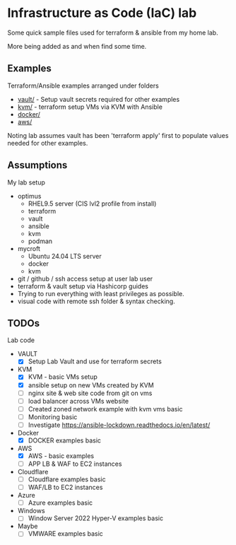 # Infrastructure as Code (IaC) lab

Some quick sample files used for terraform & ansible from my home lab.

More being added as and when find some time.

## Examples

Terraform/Ansible examples arranged under folders

- [vault/](vault/) - Setup vault secrets required for other examples
- [kvm/](kvm/) - terraform setup VMs via KVM with Ansible
- [docker/](docker/)
- [aws/](aws/)

Noting lab assumes vault has been 'terraform apply' first to populate values needed for other examples.

## Assumptions

My lab setup

- optimus
  - RHEL9.5 server (CIS lvl2 profile from install)
  - terraform
  - vault
  - ansible
  - kvm
  - podman
- mycroft
  - Ubuntu 24.04 LTS server
  - docker
  - kvm
- git / github / ssh access setup at user lab user
- terraform & vault setup via Hashicorp guides
- Trying to run everything with least privileges as possible.
- visual code with remote ssh folder & syntax checking.

## TODOs
Lab code
- VAULT
  - [X] Setup Lab Vault and use for terraform secrets
- KVM
  - [X] KVM - basic VMs setup
  - [X] ansible setup on new VMs created by KVM
  - [ ] nginx site & web site code from git on vms
  - [ ] load balancer across VMs website
  - [ ] Created zoned network example with kvm vms basic
  - [ ] Monitoring basic
  - [ ] Investigate https://ansible-lockdown.readthedocs.io/en/latest/
- Docker
  - [X] DOCKER examples basic
- AWS
  - [X] AWS - basic examples
  - [ ] APP LB & WAF to EC2 instances
- Cloudflare
  - [ ] Cloudflare examples basic
  - [ ] WAF/LB to EC2 instances
- Azure
  - [ ] Azure examples basic
- Windows 
  - [ ] Window Server 2022 Hyper-V examples basic
- Maybe
  - [ ] VMWARE  examples basic